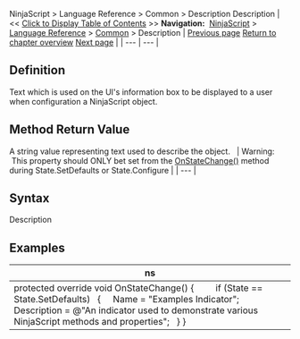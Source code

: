 ﻿
NinjaScript > Language Reference > Common > Description
Description
| << [Click to Display Table of Contents](description.md) >> **Navigation:**     [NinjaScript](ninjascript.md) > [Language Reference](language_reference_wip.md) > [Common](common.md) > Description | [Previous page](clone.md) [Return to chapter overview](common.md) [Next page](indicator_displayname.md) |
| --- | --- |
## Definition
Text which is used on the UI's information box to be displayed to a user when configuration a NinjaScript object.
 
## Method Return Value
A string value representing text used to describe the object.
 
| Warning:  This property should ONLY bet set from the [OnStateChange()](onstatechange.md) method during State.SetDefaults or State.Configure |
| --- |
 
## Syntax
Description

## Examples
| ns |
| --- |
| protected override void OnStateChange() {          if (State == State.SetDefaults)    {      Name = "Examples Indicator";         Description = @"An indicator used to demonstrate various NinjaScript methods and properties";    } } |

